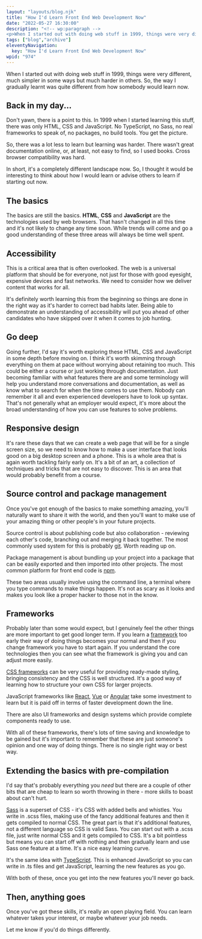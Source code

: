 ```yaml
---
layout: "layouts/blog.njk"
title: "How I'd Learn Front End Web Development Now"
date: "2022-05-27 16:30:00"
description: "<!-- wp:paragraph -->
<p>When I started out with doing web stuff in 1999, things were very different, much simpler in some ways but much harder in others"
tags: ["blog","archive"]
eleventyNavigation:
  key: "How I'd Learn Front End Web Development Now"
wpid: "974"
---
```

<!-- wp:paragraph -->
<p>When I started out with doing web stuff in 1999, things were very different, much simpler in some ways but much harder in others. So, the way I gradually learnt was quite different from how somebody would learn now.</p>
<!-- /wp:paragraph -->

<!-- wp:heading -->
<h2>Back in my day...</h2>
<!-- /wp:heading -->

<!-- wp:paragraph -->
<p>Don't yawn, there is a point to this. In 1999 when I started learning this stuff, there was only HTML, CSS and JavaScript. No TypeScript, no Sass, no real frameworks to speak of, no packages, no build tools. You get the picture.</p>
<!-- /wp:paragraph -->

<!-- wp:paragraph -->
<p>So, there was a lot less to learn but learning was harder. There wasn't great documentation online, or, at least, not easy to find, so I used books. Cross browser compatibility was hard.</p>
<!-- /wp:paragraph -->

<!-- wp:paragraph -->
<p>In short, it's a completely different landscape now. So, I thought it would be interesting to think about how I would learn or advise others to learn if starting out now.</p>
<!-- /wp:paragraph -->

<!-- wp:heading -->
<h2>The basics</h2>
<!-- /wp:heading -->

<!-- wp:paragraph -->
<p>The basics are still the basics. <strong>HTML</strong>, <strong>CSS</strong> and <strong>JavaScript</strong> are the technologies used by web browsers. That hasn't changed in all this time and it's not likely to change any time soon. While trends will come and go a good understanding of these three areas will always be time well spent.</p>
<!-- /wp:paragraph -->

<!-- wp:heading -->
<h2>Accessibility</h2>
<!-- /wp:heading -->

<!-- wp:paragraph -->
<p>This is a critical area that is often overlooked. The web is a universal platform that should be for everyone, not just for those with good eyesight, expensive devices and fast networks. We need to consider how we deliver content that works for all.</p>
<!-- /wp:paragraph -->

<!-- wp:paragraph -->
<p>It's definitely worth learning this from the beginning so things are done in the right way as it's harder to correct bad habits later. Being able to demonstrate an understanding of accessibility will put you ahead of other candidates who have skipped over it when it comes to job hunting.</p>
<!-- /wp:paragraph -->

<!-- wp:heading -->
<h2>Go deep</h2>
<!-- /wp:heading -->

<!-- wp:paragraph -->
<p>Going further, I'd say it's worth exploring these HTML, CSS and JavaScript in some depth before moving on. I think it's worth skimming through everything on them at pace without worrying about retaining too much. This could be either a course or just working through documentation. Just becoming familiar with what features there are and some terminology will help you understand more conversations and documentation, as well as know what to search for when the time comes to use them. Nobody can remember it all and even experienced developers have to look up syntax. That's not generally what an employer would expect, it's more about the broad understanding of how you can use features to solve problems.</p>
<!-- /wp:paragraph -->

<!-- wp:heading -->
<h2>Responsive design</h2>
<!-- /wp:heading -->

<!-- wp:paragraph -->
<p>It's rare these days that we can create a web page that will be for a single screen size, so we need to know how to make a user interface that looks good on a big desktop screen and a phone. This is a whole area that is again worth tackling fairly early on. It's a bit of an art, a collection of techniques and tricks that are not easy to discover. This is an area that would probably benefit from a course.</p>
<!-- /wp:paragraph -->

<!-- wp:heading -->
<h2>Source control and package management</h2>
<!-- /wp:heading -->

<!-- wp:paragraph -->
<p>Once you've got enough of the basics to make something amazing, you'll naturally want to share it with the world, and then you'll want to make use of your amazing thing or other people's in your future projects.</p>
<!-- /wp:paragraph -->

<!-- wp:paragraph -->
<p>Source control is about publishing code but also collaboration - reviewing each other's code, branching out and merging it back together. The most commonly used system for this is probably <a href="https://git-scm.com/" target="_blank" rel="noreferrer noopener">git</a>. Worth reading up on.</p>
<!-- /wp:paragraph -->

<!-- wp:paragraph -->
<p>Package management is about bundling up your project into a package that can be easily exported and then imported into other projects. The most common platform for front end code is <a href="https://www.npmjs.com/" target="_blank" rel="noreferrer noopener" title="npm">npm</a>.</p>
<!-- /wp:paragraph -->

<!-- wp:paragraph -->
<p>These two areas usually involve using the command line, a terminal where you type commands to make things happen. It's not as scary as it looks and makes you look like a proper hacker to those not in the know.</p>
<!-- /wp:paragraph -->

<!-- wp:heading -->
<h2>Frameworks</h2>
<!-- /wp:heading -->

<!-- wp:paragraph -->
<p>Probably later than some would expect, but I genuinely feel the other things are more important to get good longer term. If you learn a <a href="https://chrissmith.xyz/when-to-reach-for-a-framework-and-when-not-to/" target="_blank" rel="noreferrer noopener">framework</a> too early their way of doing things becomes your normal and then if you change framework you have to start again. If you understand the core technologies then you can see what the framework is giving you and can adjust more easily.</p>
<!-- /wp:paragraph -->

<!-- wp:paragraph -->
<p><a href="https://chrissmith.xyz/why-its-still-worth-learning-bootstrap/" target="_blank" rel="noreferrer noopener">CSS frameworks</a> can be very useful for providing ready-made styling, bringing consistency and the CSS is well structured. It's a good way of learning how to structure your own CSS for larger projects.</p>
<!-- /wp:paragraph -->

<!-- wp:paragraph -->
<p>JavaScript frameworks like <a href="https://reactjs.org/" target="_blank" rel="noreferrer noopener">React</a>, <a href="https://vuejs.org/" target="_blank" rel="noreferrer noopener">Vue</a> or <a href="https://angular.io/" target="_blank" rel="noreferrer noopener">Angular</a> take some investment to learn but it is paid off in terms of faster development down the line.</p>
<!-- /wp:paragraph -->

<!-- wp:paragraph -->
<p>There are also UI frameworks and design systems which provide complete components ready to use.</p>
<!-- /wp:paragraph -->

<!-- wp:paragraph -->
<p>With all of these frameworks, there's lots of time saving and knowledge to be gained but it's important to remember that these are just someone's opinion and one way of doing things. There is no single right way or best way.</p>
<!-- /wp:paragraph -->

<!-- wp:heading -->
<h2>Extending the basics with pre-compilation</h2>
<!-- /wp:heading -->

<!-- wp:paragraph -->
<p>I'd say that's probably everything you <em>need</em> but there are a couple of other bits that are cheap to learn so worth throwing in there - more skills to boast about can't hurt.</p>
<!-- /wp:paragraph -->

<!-- wp:paragraph -->
<p><a href="https://sass-lang.com/" target="_blank" rel="noreferrer noopener">Sass</a> is a superset of CSS - it's CSS with added bells and whistles. You write in .scss files, making use of the fancy additional features and then it gets compiled to normal CSS. The great part is that it's additional features, not a different language so CSS is valid Sass. You can start out with a .scss file, just write normal CSS and it gets compiled to CSS. It's a bit pointless but means you can start off with nothing and then gradually learn and use Sass one feature at a time. It's a nice easy learning curve.</p>
<!-- /wp:paragraph -->

<!-- wp:paragraph -->
<p>It's the same idea with <a href="https://www.typescriptlang.org/" target="_blank" rel="noreferrer noopener">TypeScript</a>. This is enhanced JavaScript so you can write in .ts files and get JavaScript, learning the new features as you go.</p>
<!-- /wp:paragraph -->

<!-- wp:paragraph -->
<p>With both of these, once you get into the new features you'll never go back.</p>
<!-- /wp:paragraph -->

<!-- wp:heading -->
<h2>Then, anything goes</h2>
<!-- /wp:heading -->

<!-- wp:paragraph -->
<p>Once you've got these skills, it's really an open playing field. You can learn whatever takes your interest, or maybe whatever your job needs.</p>
<!-- /wp:paragraph -->

<!-- wp:paragraph -->
<p>Let me know if you'd do things differently.</p>
<!-- /wp:paragraph -->